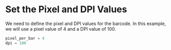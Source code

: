 # Set the Pixel and DPI Values

We need to define the pixel and DPI values for the barcode. In this example, we will use a pixel value of 4 and a DPI value of 100.

```python
pixel_per_bar = 4
dpi = 100
```
